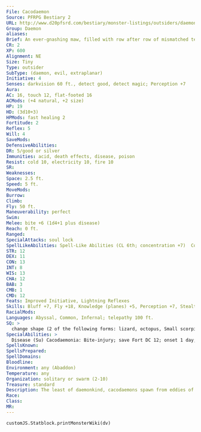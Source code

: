 ```yaml
---
File: Cacodaemon
Source: PFRPG Bestiary 2
URL: http://www.d20pfsrd.com/bestiary/monster-listings/outsiders/daemons/cacodaemon
Group: Daemon
aliases: 
Brief: An ever-gnashing maw, filled with row after row of mismatched teeth, dominates this frightful creature's orb-like body.
CR: 2
XP: 600
Alignment: NE
Size: Tiny
Type: outsider
SubType: (daemon, evil, extraplanar)
Initiative: 4
Senses: darkvision 60 ft., detect good, detect magic; Perception +7
Aura: 
AC: 16, touch 12, flat-footed 16
ACMods: (+4 natural, +2 size)
HP: 19
HD: (3d10+3)
HPMods: fast healing 2
Fortitude: 2
Reflex: 5
Will: 4
SaveMods: 
DefensiveAbilities: 
DR: 5/good or silver
Immunities: acid, death effects, disease, poison
Resist: cold 10, electricity 10, fire 10
SR: 
Weaknesses: 
Space: 2.5 ft.
Speed: 5 ft.
MoveMods: 
Burrow: 
Climb: 
Fly: 50 ft.
Maneuverability: perfect
Swim: 
Melee: bite +6 (1d4+1 plus disease)
Reach: 0 ft.
Ranged: 
SpecialAttacks: soul lock
SpellLikeAbilities: Spell-Like Abilities (CL 6th; concentration +7)  Constant-detect good, detect magic  At Will-invisibility (self only)  3/day-lesser confusion (DC 12)  1/week-commune (CL 12th, six questions)
STR: 12
DEX: 11
CON: 13
INT: 8
WIS: 13
CHA: 12
BAB: 3
CMB: 1
CMD: 12
Feats: Improved Initiative, Lightning Reflexes
Skills: Bluff +7, Fly +18, Knowledge (planes) +5, Perception +7, Stealth +14
RacialMods: 
Languages: Abyssal, Common, Infernal; telepathy 100 ft.
SQ: >
  change shape (2 of the following forms: lizard, octopus, Small scorpion, venomous snake, polymorph)
SpecialAbilities: >
  Disease (Su) Cacodaemonia: Bite-injury; save Fort DC 12; onset 1 day; frequency 1/day; effect 1d2 Wis damage, cure 2 consecutive saves. In addition to the normal effects of the disease, as long as a victim is infected, the cacodaemon can telepathically communicate with the creature over any distance (as long as they remain on the same plane).  Soul Lock (Su) Once per day as a full-round action, a cacodaemon can ingest the spirit of any sentient creature that has died within the last minute. This causes a soul gem to grow inside of the cacodaemon's gut, which it can regurgitate as a standard action. A soul gem is a fine-sized object with 1 hit point and hardness 2. Destroying a soul gem frees the soul within, though it does not return the deceased creature to life. This is a death effect. Any attempt to resurrect a body whose soul is trapped in a soul gem requires a DC 12 caster level check. Failure results in the spell having no effect, while success shatters the victim's soul gem and returns the creature to life as normal. If the soul gem rests in an unholy location, such as that created by the spell unhallow, the DC of this caster level check increases by +2. The caster level check DC is Charisma-based.  Any evil outsider can, as a standard action, ingest a soul gem. Doing so frees the soul within, but condemns it to one of the lower planes (though the soul can be returned to life as normal). The outsider gains fast healing 2 for a number of rounds equal to its Hit Dice.
SpellsKnown: 
SpellsPrepared: 
SpellDomains: 
Bloodline: 
Environment: any (Abaddon)
Temperature: any
Organization: solitary or swarm (2-10)
Treasure: standard
Description: The least of daemonkind, cacodaemons spawn from eddies of angry, violent, and demented souls amid the mists of Abaddon. Dim-witted but utterly evil, they endlessly seek to cause pain and indulge their hunger for mortal souls. Many more powerful fiends keep cacodaemons as pets, if only to be able to harvest the tiny creatures' soul gems. A 7th-level spellcaster can gain a cacodaemon as a familiar if she has the Improved Familiar feat.
Race: 
Class: 
MR: 
---
```

```dataviewjs
customJS.Statblock.printMonsterWiki(dv)
```
